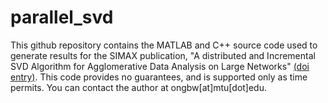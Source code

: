 # parallel_svd
This github repository contains the MATLAB and C++ source code 
used to generate results for the SIMAX publication, 
"A distributed and Incremental SVD Algorithm for Agglomerative Data Analysis on Large Networks"
[(doi entry)](http://dx.doi.org/10.1137/16M1058467).  This code provides no guarantees, and is 
supported only as time permits.  You can contact the author at ongbw[at]mtu[dot]edu. 
